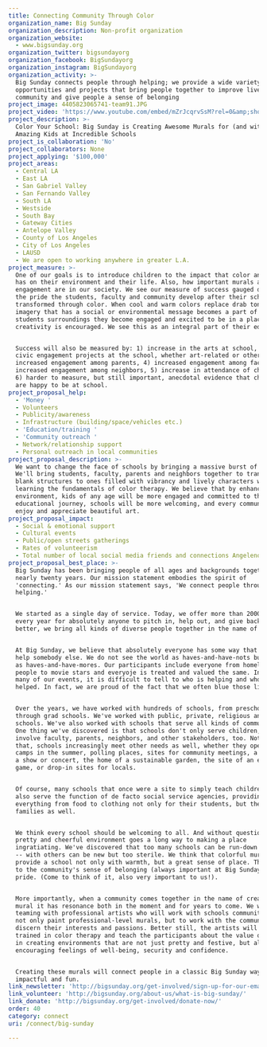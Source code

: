 ```yaml
---
title: Connecting Community Through Color
organization_name: Big Sunday
organization_description: Non-profit organization
organization_website:
  - www.bigsunday.org
organization_twitter: bigsundayorg
organization_facebook: BigSundayorg
organization_instagram: BigSundayorg
organization_activity: >-
  Big Sunday connects people through helping; we provide a wide variety of
  opportunities and projects that bring people together to improve lives, build
  community and give people a sense of belonging
project_image: 4405823065741-team91.JPG
project_video: 'https://www.youtube.com/embed/mZrJcqrvSsM?rel=0&amp;showinfo=0'
project_description: >-
  Color Your School: Big Sunday is Creating Awesome Murals for (and with)
  Amazing Kids at Incredible Schools
project_is_collaboration: 'No'
project_collaborators: None
project_applying: '$100,000'
project_areas:
  - Central LA
  - East LA
  - San Gabriel Valley
  - San Fernando Valley
  - South LA
  - Westside
  - South Bay
  - Gateway Cities
  - Antelope Valley
  - County of Los Angeles
  - City of Los Angeles
  - LAUSD
  - We are open to working anywhere in greater L.A.
project_measure: >-
  One of our goals is to introduce children to the impact that color and imagery
  has on their environment and their life. Also, how important murals and civic
  engagement are in our society. We see our measure of success gauged daily by
  the pride the students, faculty and community develop after their school is
  transformed through color. When cool and warm colors replace drab tones and
  imagery that has a social or environmental message becomes a part of the
  students surroundings they become engaged and excited to be in a place where
  creativity is encouraged. We see this as an integral part of their education. 


  Success will also be measured by: 1) increase in the arts at school, 2) other
  civic engagement projects at the school, whether art-related or other, 3)
  increased engagement among parents, 4) increased engagement among faculty, 4)
  increased engagement among neighbors, 5) increase in attendance of children,
  6) harder to measure, but still important, anecdotal evidence that children
  are happy to be at school.
project_proposal_help:
  - 'Money '
  - Volunteers
  - Publicity/awareness
  - Infrastructure (building/space/vehicles etc.)
  - 'Education/training '
  - 'Community outreach '
  - Network/relationship support
  - Personal outreach in local communities
project_proposal_description: >-
  We want to change the face of schools by bringing a massive burst of color.
  We'll bring students, faculty, parents and neighbors together to transform
  blank structures to ones filled with vibrancy and lively characters while
  learning the fundamentals of color therapy. We believe that by enhancing their
  environment, kids of any age will be more engaged and committed to their
  educational journey, schools will be more welcoming, and every community can
  enjoy and appreciate beautiful art.
project_proposal_impact:
  - Social & emotional support
  - Cultural events
  - Public/open streets gatherings
  - Rates of volunteerism
  - Total number of local social media friends and connections Angelenos have
project_proposal_best_place: >-
  Big Sunday has been bringing people of all ages and backgrounds together for
  nearly twenty years. Our mission statement embodies the spirit of
  'connecting.' As our mission statement says, 'We connect people through
  helping.'


  We started as a single day of service. Today, we offer more than 2000 ways
  every year for absolutely anyone to pitch in, help out, and give back. Even
  better, we bring all kinds of diverse people together in the name of helping. 


  At Big Sunday, we believe that absolutely everyone has some way that they can
  help somebody else. We do not see the world as haves-and-have-nots but rather
  as haves-and-have-mores. Our participants include everyone from homeless
  people to movie stars and everyoje is treated and valued the same. In fact, at
  many of our events, it is difficult to tell to who is helping and who is being
  helped. In fact, we are proud of the fact that we often blue those lines.


  Over the years, we have worked with hundreds of schools, from preschools
  through grad schools. We've worked with public, private, religious and secular
  schools. We've also worked with schools that serve all kinds of communities.
  One thing we've discovered is that schools don't only serve children, but they
  involve faculty, parents, neighbors, and other stakeholders, too. Not only
  that, schools increasingly meet other needs as well, whether they operate as
  camps in the summer, polling places, sites for community meetings, a site for
  a show or concert, the home of a sustainable garden, the site of an exciting
  game, or drop-in sites for locals.


  Of course, many schools that once were a site to simply teach children now
  also serve the function of de facto social service agencies, providing
  everything from food to clothing not only for their students, but the kids'
  families as well.


  We think every school should be welcoming to all. And without question a
  pretty and cheerful environment goes a long way to making a place
  ingratiating. We've discovered that too many schools can be run-down or drab
  -- with others can be new but too sterile. We think that colorful murals can
  provide a school not only with warmth, but a great sense of place. This adds
  to the community's sense of belonging (always important at Big Sunday) and
  pride. (Come to think of it, also very important to us!). 


  More importantly, when a community comes together in the name of creating that
  mural it has resonance both in the moment and for years to come. We will be
  teaming with professional artists who will work with schools communities to
  not only paint professional-level murals, but to work with the community to
  discern their interests and passions. Better still, the artists will be
  trained in color therapy and teach the participants about the value of color
  in creating environments that are not just pretty and festive, but also
  encouraging feelings of well-being, security and confidence.


  Creating these murals will connect people in a classic Big Sunday way:
  impactful and fun.
link_newsletter: 'http://bigsunday.org/get-involved/sign-up-for-our-email-list/'
link_volunteer: 'http://bigsunday.org/about-us/what-is-big-sunday/'
link_donate: 'http://bigsunday.org/get-involved/donate-now/'
order: 40
category: connect
uri: /connect/big-sunday

---
```

